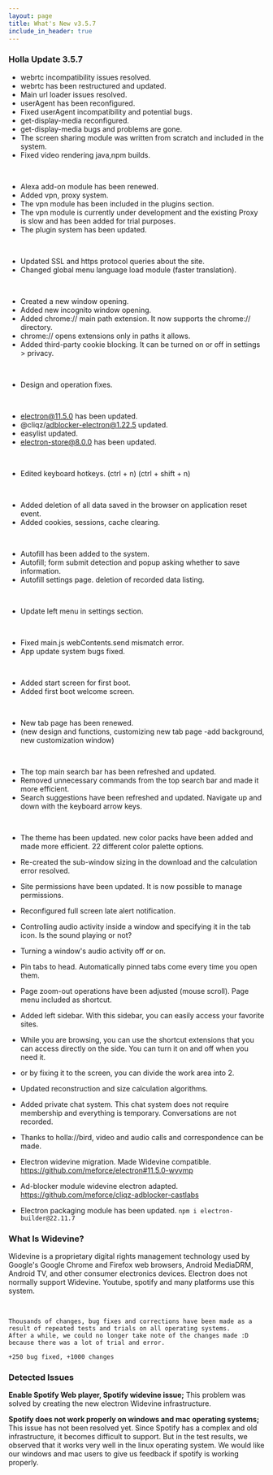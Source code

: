 ```yaml
---
layout: page
title: What's New v3.5.7
include_in_header: true
---
```


### Holla Update 3.5.7

- webrtc incompatibility issues resolved.
- webrtc has been restructured and updated.
- Main url loader issues resolved.
- userAgent has been reconfigured.
- Fixed userAgent incompatibility and potential bugs.
- get-display-media reconfigured.
- get-display-media bugs and problems are gone.
- The screen sharing module was written from scratch and included in the system.
- Fixed video rendering java,npm builds.

<br>

- Alexa add-on module has been renewed.
- Added vpn, proxy system.
- The vpn module has been included in the plugins section.
- The vpn module is currently under development and the existing Proxy is slow and has been added for trial purposes.
- The plugin system has been updated.

<br>

- Updated SSL and https protocol queries about the site.
- Changed global menu language load module (faster translation).

<br>

- Created a new window opening.
- Added new incognito window opening.
- Added chrome:// main path extension. It now supports the chrome:// directory.
- chrome:// opens extensions only in paths it allows.
- Added third-party cookie blocking. It can be turned on or off in settings > privacy.

<br>

- Design and operation fixes.

<br>

- electron@11.5.0 has been updated.
- @cliqz/adblocker-electron@1.22.5 updated.
- easylist updated.
- electron-store@8.0.0 has been updated.

<br>

- Edited keyboard hotkeys. (ctrl + n) (ctrl + shift + n)

<br>

- Added deletion of all data saved in the browser on application reset event.
- Added cookies, sessions, cache clearing.

<br>

- Autofill has been added to the system.
- Autofill; form submit detection and popup asking whether to save information.
- Autofill settings page. deletion of recorded data listing.

<br>

- Update left menu in settings section.

<br>

- Fixed main.js webContents.send mismatch error.
- App update system bugs fixed.

<br>

- Added start screen for first boot.
- Added first boot welcome screen.

<br>

- New tab page has been renewed.
- (new design and functions, customizing new tab page -add background, new customization window)

<br>

- The top main search bar has been refreshed and updated.
- Removed unnecessary commands from the top search bar and made it more efficient.
- Search suggestions have been refreshed and updated. Navigate up and down with the keyboard arrow keys.

<br>

- The theme has been updated. new color packs have been added and made more efficient. 22 different color palette options.

- Re-created the sub-window sizing in the download and the calculation error resolved.

- Site permissions have been updated. It is now possible to manage permissions.

- Reconfigured full screen late alert notification.

- Controlling audio activity inside a window and specifying it in the tab icon. Is the sound playing or not?
- Turning a window's audio activity off or on.

- Pin tabs to head. Automatically pinned tabs come every time you open them.

- Page zoom-out operations have been adjusted (mouse scroll). Page menu included as shortcut.

- Added left sidebar. With this sidebar, you can easily access your favorite sites.
- While you are browsing, you can use the shortcut extensions that you can access directly on the side. You can turn it on and off when you need it.
- or by fixing it to the screen, you can divide the work area into 2.

- Updated reconstruction and size calculation algorithms.

- Added private chat system. This chat system does not require membership and everything is temporary. Conversations are not recorded.
- Thanks to holla://bird, video and audio calls and correspondence can be made.


- Electron widevine migration. Made Widevine compatible. https://github.com/meforce/electron#11.5.0-wvvmp

- Ad-blocker module widevine electron adapted. https://github.com/meforce/cliqz-adblocker-castlabs

- Electron packaging module has been updated.     `npm i electron-builder@22.11.7`

### What Is Widevine? 
Widevine is a proprietary digital rights management technology used by Google's Google Chrome and Firefox web browsers, Android MediaDRM, Android TV, and other consumer electronics devices.
Electron does not normally support Widevine. Youtube, spotify and many platforms use this system.


<br>

```
Thousands of changes, bug fixes and corrections have been made as a result of repeated tests and trials on all operating systems.
After a while, we could no longer take note of the changes made :D because there was a lot of trial and error.

+250 bug fixed, +1000 changes
```


### Detected Issues

**Enable Spotify Web player, Spotify widevine issue;**
This problem was solved by creating the new electron Widevine infrastructure.

**Spotify does not work properly on windows and mac operating systems;**
This issue has not been resolved yet. Since Spotify has a complex and old infrastructure, it becomes difficult to support.
But in the test results, we observed that it works very well in the linux operating system.
We would like our windows and mac users to give us feedback if spotify is working properly.
